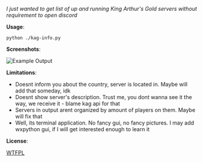 *I just wanted to get list of up and running King Arthur's Gold servers without requirement to open discord*

**Usage**:

`python ./kag-info.py`

**Screenshots**:

![Example Output](https://files.catbox.moe/1d2nh4.png?raw=true)

**Limitations**:

- Doesnt inform you about the country, server is located in. Maybe will add that someday, idk
- Doesnt show server's description. Trust me, you dont wanna see it the way, we receive it - blame kag api for that
- Servers in output arent organized by amount of players on them. Maybe will fix that
- Well, its terminal application. No fancy gui, no fancy pictures. I may add wxpython gui, if I will get interested enough to learn it

**License**:

[WTFPL](LICENSE)

